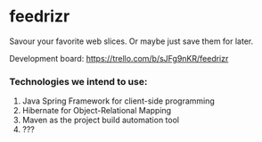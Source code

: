 feedrizr
========

Savour your favorite web slices. Or maybe just save them for later.

Development board: https://trello.com/b/sJFg9nKR/feedrizr

### Technologies we intend to use: ###
1. Java Spring Framework for client-side programming
2. Hibernate for Object-Relational Mapping
3. Maven as the project build automation tool
4. ???


